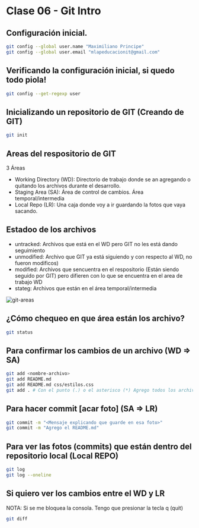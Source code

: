 # Clase 06 - Git Intro

## Configuración inicial.

```sh
git config --global user.name "Maximiliano Principe"
git config --global user.email "mlapeducacionit@gmail.com"
``` 

## Verificando la configuración inicial, si quedo todo piola!

```sh
git config --get-regexp user
```

## Inicializando un repositorio de GIT (Creando de GIT)


```sh
git init
```

## Areas del respositorio de GIT

3 Áreas

* Working Directory (WD): Directorio de trabajo donde se an agregando o quitando los archivos durante el desarrollo.
* Staging Area (SA): Área de control de cambios. Área temporal/intermedia
* Local Repo (LR): Una caja donde voy a ir guardando la fotos que vaya sacando.

## Estadoo de los archivos

* untracked: Archivos que está en el WD pero GIT no les está dando seguimiento
* unmodified: Archivo que GIT ya está siguiendo y con respecto al WD, no fueron modificos)
* modified: Archivos que sencuentra en el respositorio (Están siendo seguido por GIT) pero difieren con lo que se encuentra en el area de trabajo WD
* stateg: Archivos que están en el área temporal/intermedia

![git-areas](https://miro.medium.com/v2/resize:fit:500/0*HeEKExh4Z0nlev1m.png)

## ¿Cómo chequeo en que área están los archivo?

```sh
git status
```

## Para confirmar los cambios de un archivo (WD => SA)

```sh
git add <nombre-archivo>
git add README.md
git add README.md css/estilos.css
git add . # Con el punto (.) o el asterisco (*) Agrego todos los archivos que están (UnTRACKED, MODIFIED) al área intermedia o stanging area (SA)
```

## Para hacer commit [acar foto] (SA => LR)

```sh
git commit -m "<Mensaje explicando que guarde en esa foto>"
git commit -m "Agrego el README.md"
``` 

## Para ver las fotos (commits) que están dentro del repositorio local (Local REPO)

```sh
git log
git log --oneline
```

## Si quiero ver los cambios entre el WD y LR
NOTA: Si se me bloquea la consola. Tengo que presionar la tecla q (quit)

```sh
git diff
```